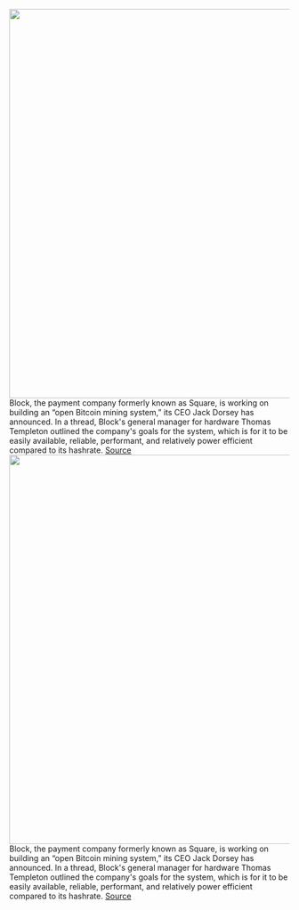 <img src='https://cdn.vox-cdn.com/thumbor/jmm_WzrqqL2ylc47FsXhLn8h2Rs=/0x0:3000x2000/1200x800/filters:focal(1260x760:1740x1240)/cdn.vox-cdn.com/uploads/chorus_image/image/70387360/1321753348.0.jpg' width='700px' /><br/>
Block, the payment company formerly known as Square, is working on building an “open Bitcoin mining system,” its CEO Jack Dorsey has announced. In a thread, Block's general manager for hardware Thomas Templeton outlined the company's goals for the system, which is for it to be easily available, reliable, performant, and relatively power efficient compared to its hashrate.
<a href='https://www.theverge.com/2022/1/14/22883500/jack-dorsey-block-bitcoin-mining-system-open-source-mainstream'> Source <a/><img src='https://cdn.vox-cdn.com/thumbor/jmm_WzrqqL2ylc47FsXhLn8h2Rs=/0x0:3000x2000/1200x800/filters:focal(1260x760:1740x1240)/cdn.vox-cdn.com/uploads/chorus_image/image/70387360/1321753348.0.jpg' width='700px' /><br/>
Block, the payment company formerly known as Square, is working on building an “open Bitcoin mining system,” its CEO Jack Dorsey has announced. In a thread, Block's general manager for hardware Thomas Templeton outlined the company's goals for the system, which is for it to be easily available, reliable, performant, and relatively power efficient compared to its hashrate.
<a href='https://www.theverge.com/2022/1/14/22883500/jack-dorsey-block-bitcoin-mining-system-open-source-mainstream'> Source <a/>